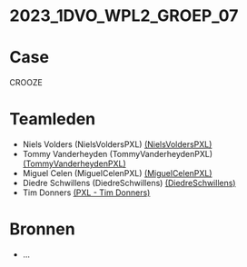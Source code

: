 # 2023_1DVO_WPL2_GROEP_07

# Case

CROOZE

# Teamleden

- Niels Volders (NielsVoldersPXL) [(NielsVoldersPXL)](https://github.com/NielsVoldersPXL)
- Tommy Vanderheyden (TommyVanderheydenPXL) [(TommyVanderheydenPXL)](https://github.com/TommyVanderheydenPXL)
- Miguel Celen (MiguelCelenPXL) [(MiguelCelenPXL)](https://github.com/MiguelCelenPXL)
- Diedre Schwillens (DiedreSchwillens) [(DiedreSchwillens)](https://github.com/DiedreSchwillens)
- Tim Donners [(PXL - Tim Donners)](https://github.com/Donrskbb)

# Bronnen

- ...